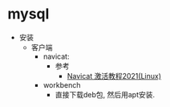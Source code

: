 # mysql
* 安装
    * 客户端
        * navicat: 
            * 参考
                * [Navicat 激活教程2021(Linux)](https://www.cnblogs.com/librarookie/p/15109941.html)
        * workbench
            * 直接下载deb包, 然后用apt安装. 